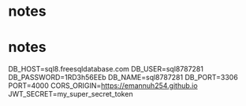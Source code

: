 # notes
# notes
DB_HOST=sql8.freesqldatabase.com
DB_USER=sql8787281
DB_PASSWORD=1RD3h56EEb
DB_NAME=sql8787281
DB_PORT=3306
PORT=4000
CORS_ORIGIN=https://emannuh254.github.io
JWT_SECRET=my_super_secret_token